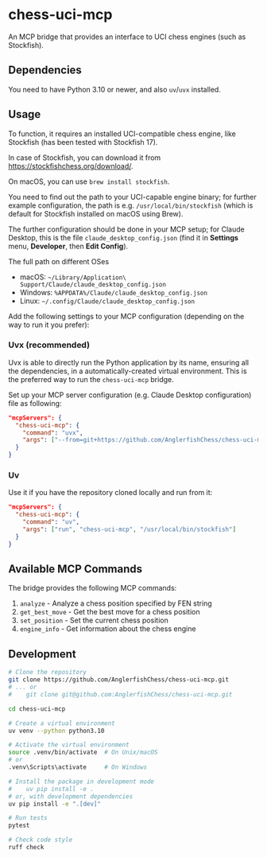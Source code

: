 # chess-uci-mcp

An MCP bridge that provides an interface to UCI chess engines (such as Stockfish).

## Dependencies

You need to have Python 3.10 or newer, and also `uv`/`uvx` installed.

## Usage

To function, it requires an installed UCI-compatible chess engine, like Stockfish (has been tested with Stockfish 17).

In case of Stockfish, you can download it from https://stockfishchess.org/download/.

On macOS, you can use `brew install stockfish`.

You need to find out the path to your UCI-capable engine binary; for further example configuration, the path is e.g. `/usr/local/bin/stockfish` (which is default for Stockfish installed on macOS using Brew).

The further configuration should be done in your MCP setup;
for Claude Desktop, this is the file `claude_desktop_config.json` (find it in **Settings** menu, **Developer**, then **Edit Config**).

The full path on different OSes

* macOS: `~/Library/Application\ Support/Claude/claude_desktop_config.json`
* Windows: `%APPDATA%/Claude/claude_desktop_config.json`
* Linux: `~/.config/Claude/claude_desktop_config.json`

Add the following settings to your MCP configuration (depending on the way to run it you prefer):

### Uvx (recommended)

Uvx is able to directly run the Python application by its name, ensuring all the dependencies, in a automatically-created virtual environment.
This is the preferred way to run the `chess-uci-mcp` bridge. 

Set up your MCP server configuration (e.g. Claude Desktop configuration) file as following:

```json
"mcpServers": {
  "chess-uci-mcp": {
    "command": "uvx",
    "args": ["--from=git+https://github.com/AnglerfishChess/chess-uci-mcp", "chess-uci-mcp", "/usr/local/bin/stockfish"]
  }
}
```

### Uv

Use it if you have the repository cloned locally and run from it:

```json
"mcpServers": {
  "chess-uci-mcp": {
    "command": "uv",
    "args": ["run", "chess-uci-mcp", "/usr/local/bin/stockfish"]
  }
}
```

## Available MCP Commands

The bridge provides the following MCP commands:

1. `analyze` - Analyze a chess position specified by FEN string
2. `get_best_move` - Get the best move for a chess position
3. `set_position` - Set the current chess position
4. `engine_info` - Get information about the chess engine

## Development

```bash
# Clone the repository
git clone https://github.com/AnglerfishChess/chess-uci-mcp.git
# ... or
#    git clone git@github.com:AnglerfishChess/chess-uci-mcp.git

cd chess-uci-mcp

# Create a virtual environment
uv venv --python python3.10

# Activate the virtual environment
source .venv/bin/activate  # On Unix/macOS
# or
.venv\Scripts\activate     # On Windows

# Install the package in development mode
#    uv pip install -e .
# or, with development dependencies
uv pip install -e ".[dev]"

# Run tests
pytest

# Check code style
ruff check
```
